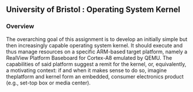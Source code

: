 ## University of Bristol : Operating System Kernel
### Overview
The overarching goal of this assignment is to develop an initially simple but then increasingly capable operating system kernel. It should execute and thus manage resources on a specific ARM-based target platform, namely a RealView Platform Baseboard for Cortex-A8  emulated by QEMU. The capabilities of said platform suggest
a remit for the kernel, or, equivalently, a motivating context: if and when it makes sense to do so, imagine theplatform and kernel form an embedded, consumer electronics product (e.g., set-top box or media center).
